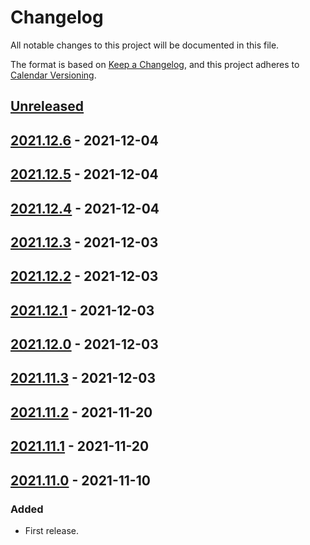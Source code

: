 # Changelog
All notable changes to this project will be documented in this file.

The format is based on [Keep a Changelog](https://keepachangelog.com/en/1.0.0/),
and this project adheres to [Calendar Versioning](https://calver.org/).


## [Unreleased]

## [2021.12.6] - 2021-12-04

## [2021.12.5] - 2021-12-04

## [2021.12.4] - 2021-12-04

## [2021.12.3] - 2021-12-03

## [2021.12.2] - 2021-12-03

## [2021.12.1] - 2021-12-03

## [2021.12.0] - 2021-12-03

## [2021.11.3] - 2021-12-03

## [2021.11.2] - 2021-11-20

## [2021.11.1] - 2021-11-20

## [2021.11.0] - 2021-11-10
### Added
- First release.

[Unreleased]: https://github.com/kipyin/lego-manager/compare/v2021.12.6...HEAD
[2021.12.6]: https://github.com/kipyin/lego-manager/compare/v2021.12.5...v2021.12.6
[2021.12.5]: https://github.com/kipyin/lego-manager/compare/v2021.12.4...v2021.12.5
[2021.12.4]: https://github.com/kipyin/lego-manager/compare/v2021.12.3...v2021.12.4
[2021.12.3]: https://github.com/kipyin/lego-manager/compare/v2021.12.2...v2021.12.3
[2021.12.2]: https://github.com/kipyin/lego-manager/compare/v2021.12.1...v2021.12.2
[2021.12.1]: https://github.com/kipyin/lego-manager/compare/v2021.12.0...v2021.12.1
[2021.12.0]: https://github.com/kipyin/lego-manager/compare/v2021.11.3...v2021.12.0
[2021.11.3]: https://github.com/kipyin/lego-manager/compare/v2021.11.2...v2021.11.3
[2021.11.2]: https://github.com/kipyin/lego-manager/compare/v2021.11.1...v2021.11.2
[2021.11.1]: https://github.com/kipyin/lego-manager/compare/v2021.11.0...v2021.11.1
[2021.11.0]: https://github.com/kipyin/lego-manager/compare/releases/tag/v2021.11.0
